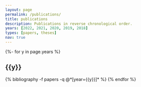 ```yaml
---
layout: page
permalink: /publications/
title: publications
description: Publications in reverse chronological order.
years: [2022, 2021, 2020, 2019, 2018]
types: [papers, theses]
nav: true
---
```


<!-- _pages/publications.md -->
<div class="publications">

{%- for y in page.years %}
  <h2 class="year">{{y}}</h2>
  {% bibliography -f papers -q @*[year={{y}}]* %}
{% endfor %}

</div>
